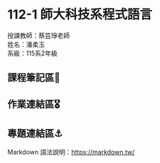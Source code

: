 # 112-1 師大科技系程式語言

授課教師：蔡芸琤老師  
姓名：潘柔玉  
系級：115系2年級  

## 課程筆記區🧳  

## 作業連結區🎖️

## 專題連結區⚓️
Markdown 語法說明：https://markdown.tw/  

